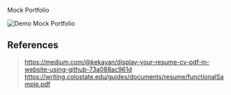 Mock Portfolio

![Demo Mock Portfolio](./assets/images/mock-folio-demo.gif)


## References
> https://medium.com/@kekayan/display-your-resume-cv-pdf-in-website-using-github-73a088ac961d
> https://writing.colostate.edu/guides/documents/resume/functionalSample.pdf